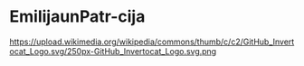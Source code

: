 # EmilijaunPatr-cija
https://upload.wikimedia.org/wikipedia/commons/thumb/c/c2/GitHub_Invertocat_Logo.svg/250px-GitHub_Invertocat_Logo.svg.png
